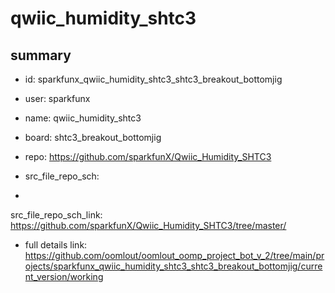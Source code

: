 # qwiic_humidity_shtc3
 
## summary 
* id: sparkfunx_qwiic_humidity_shtc3_shtc3_breakout_bottomjig
* user: sparkfunx
* name: qwiic_humidity_shtc3
* board: shtc3_breakout_bottomjig
* repo: https://github.com/sparkfunX/Qwiic_Humidity_SHTC3



* src_file_repo_sch: 
*
 src_file_repo_sch_link: https://github.com/sparkfunX/Qwiic_Humidity_SHTC3/tree/master/
* full details link: https://github.com/oomlout/oomlout_oomp_project_bot_v_2/tree/main/projects/sparkfunx_qwiic_humidity_shtc3_shtc3_breakout_bottomjig/current_version/working  






